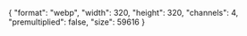 {
  "format": "webp",
  "width": 320,
  "height": 320,
  "channels": 4,
  "premultiplied": false,
  "size": 59616
}